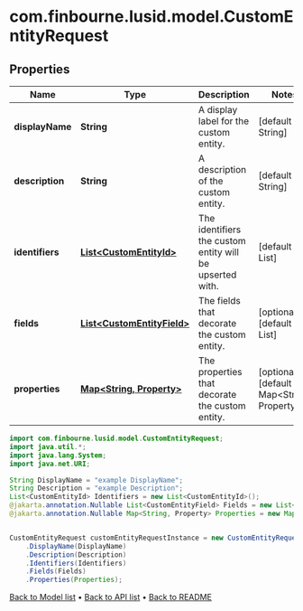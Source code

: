 # com.finbourne.lusid.model.CustomEntityRequest

## Properties

Name | Type | Description | Notes
------------ | ------------- | ------------- | -------------
**displayName** | **String** | A display label for the custom entity. | [default to String]
**description** | **String** | A description of the custom entity. | [default to String]
**identifiers** | [**List&lt;CustomEntityId&gt;**](CustomEntityId.md) | The identifiers the custom entity will be upserted with. | [default to List<CustomEntityId>]
**fields** | [**List&lt;CustomEntityField&gt;**](CustomEntityField.md) | The fields that decorate the custom entity. | [optional] [default to List<CustomEntityField>]
**properties** | [**Map&lt;String, Property&gt;**](Property.md) | The properties that decorate the custom entity. | [optional] [default to Map<String, Property>]

```java
import com.finbourne.lusid.model.CustomEntityRequest;
import java.util.*;
import java.lang.System;
import java.net.URI;

String DisplayName = "example DisplayName";
String Description = "example Description";
List<CustomEntityId> Identifiers = new List<CustomEntityId>();
@jakarta.annotation.Nullable List<CustomEntityField> Fields = new List<CustomEntityField>();
@jakarta.annotation.Nullable Map<String, Property> Properties = new Map<String, Property>();


CustomEntityRequest customEntityRequestInstance = new CustomEntityRequest()
    .DisplayName(DisplayName)
    .Description(Description)
    .Identifiers(Identifiers)
    .Fields(Fields)
    .Properties(Properties);
```


[Back to Model list](../README.md#documentation-for-models) &#8226; [Back to API list](../README.md#documentation-for-api-endpoints) &#8226; [Back to README](../README.md)

